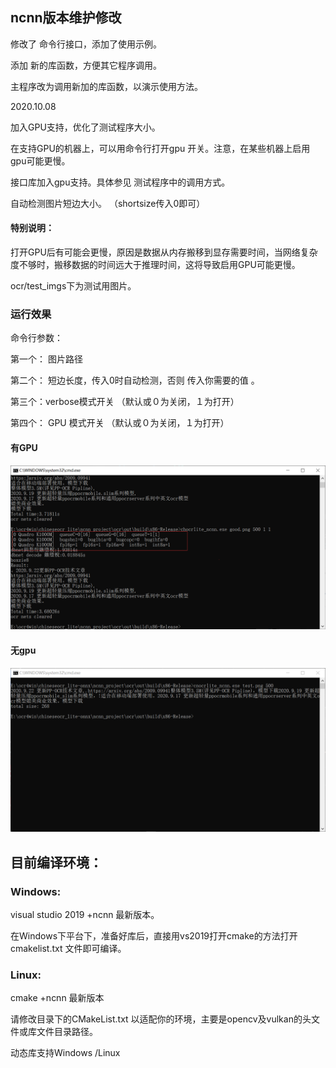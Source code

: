 ## ncnn版本维护修改

修改了 命令行接口，添加了使用示例。

添加 新的库函数，方便其它程序调用。

主程序改为调用新加的库函数，以演示使用方法。

2020.10.08  

加入GPU支持，优化了测试程序大小。

在支持GPU的机器上，可以用命令行打开gpu 开关。注意，在某些机器上启用gpu可能更慢。

接口库加入gpu支持。具体参见 测试程序中的调用方式。

自动检测图片短边大小。 （shortsize传入0即可）



#### 特别说明：



打开GPU后有可能会更慢，原因是数据从内存搬移到显存需要时间，当网络复杂度不够时，搬移数据的时间远大于推理时间，这将导致启用GPU可能更慢。



ocr/test_imgs下为测试用图片。

### 运行效果

命令行参数：

第一个： 图片路径

第二个： 短边长度，传入0时自动检测，否则 传入你需要的值 。

第三个：verbose模式开关 （默认或０为关闭，１为打开）

第四个： GPU 模式开关 （默认或０为关闭，１为打开）

#### 有GPU

![gpudemo](gpudemo.png)

#### 无gpu

![](demo.png)


## 目前编译环境：

### Windows:

visual studio 2019 +ncnn 最新版本。







在Windows下平台下，准备好库后，直接用vs2019打开cmake的方法打开cmakelist.txt 文件即可编译。

### Linux:


cmake +ncnn 最新版本

请修改目录下的CMakeList.txt 以适配你的环境，主要是opencv及vulkan的头文件或库文件目录路径。



动态库支持Windows /Linux
